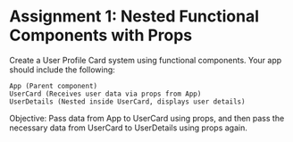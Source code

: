 # Assignment 1: Nested Functional Components with Props


Create a User Profile Card system using functional components. Your app should include the following:

    App (Parent component)
    UserCard (Receives user data via props from App)
    UserDetails (Nested inside UserCard, displays user details)

Objective:
Pass data from App to UserCard using props, and then pass the necessary data from UserCard to UserDetails using props again.
